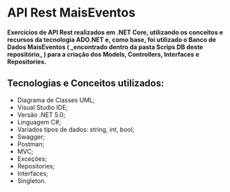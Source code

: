 # API Rest MaisEventos
 <h4>Exercícios de API Rest realizados em .NET Core, utilizando os conceitos e recursos da tecnologia ADO.NET e, como base, foi utilizado o Banco de Dados
 MaisEventos ( _encontrado dentro da pasta Scrips DB deste repositório_ ) para a criação dos Models, Controllers, Interfaces e Repositories.</h4>
 
 ## Tecnologias e Conceitos utilizados:

- Diagrama de Classes UML;
- Visual Studio IDE;
- Versão .NET 5.0;
- Linguagem C#;
- Variados tipos de dados: string, int, bool;
- Swagger;
- Postman;
- MVC;
- Exceções;
- Repositories;
- Interfaces;
- Singleton.
 
